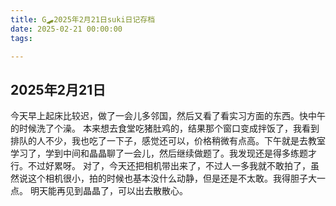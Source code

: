 ```yaml
---
title: G🛹2025年2月21日suki日记存档
date: 2025-02-21 00:00:00
tags:

---
```


## 2025年2月21日

今天早上起床比较迟，做了一会儿多邻国，然后又看了看实习方面的东西。快中午的时候洗了个澡。
本来想去食堂吃猪肚鸡的，结果那个窗口变成拌饭了，我看到排队的人不少，我也吃了一下子，感觉还可以，价格稍微有点高。下午就是去教室学习了，学到中间和晶晶聊了一会儿，然后继续做题了。我发现还是得多练题才行。不过好累呀。
对了，今天还把相机带出来了，不过人一多我就不敢拍了，虽然说这个相机很小，拍的时候也基本没什么动静，但是还是不太敢。我得胆子大一点。
明天能再见到晶晶了，可以出去散散心。
